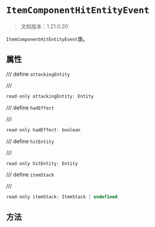 # `ItemComponentHitEntityEvent`

> 文档版本：1.21.0.20

`ItemComponentHitEntityEvent`类。

## 属性

/// define
`attackingEntity`


///

```js
read-only attackingEntity: Entity
```


/// define
`hadEffect`


///

```js
read-only hadEffect: boolean
```


/// define
`hitEntity`


///

```js
read-only hitEntity: Entity
```


/// define
`itemStack`


///

```js
read-only itemStack: ItemStack | undefined
```


## 方法
